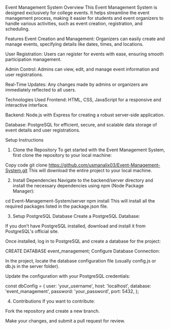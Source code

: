 Event Management System
Overview
This Event Management System is designed exclusively for college events. 
It helps streamline the event management process, making it easier for students and event organizers to handle various activities, such as event creation, registration, and scheduling.

Features
Event Creation and Management: Organizers can easily create and manage events, specifying details like dates, times, and locations.

User Registration: Users can register for events with ease, ensuring smooth participation management.

Admin Control: Admins can view, edit, and manage event information and user registrations.

Real-Time Updates: Any changes made by admins or organizers are immediately reflected to all users.

Technologies Used
Frontend: HTML, CSS, JavaScript for a responsive and interactive interface.

Backend: Node.js with Express for creating a robust server-side application.

Database: PostgreSQL for efficient, secure, and scalable data storage of event details and user registrations.

Setup Instructions
1. Clone the Repository
To get started with the Event Management System, first clone the repository to your local machine:

Copy code
git clone https://github.com/usmanalix03/Event-Management-System.git
This will download the entire project to your local machine.

2. Install Dependencies
Navigate to the backend/server directory and install the necessary dependencies using npm (Node Package Manager):

cd Event-Management-System/server
npm install
This will install all the required packages listed in the package.json file.

3. Setup PostgreSQL Database
Create a PostgreSQL Database:

If you don’t have PostgreSQL installed, download and install it from PostgreSQL's official site.

Once installed, log in to PostgreSQL and create a database for the project:

CREATE DATABASE event_management;
Configure Database Connection:

In the project, locate the database configuration file (usually config.js or db.js in the server folder).

Update the configuration with your PostgreSQL credentials:

const dbConfig = {
  user: 'your_username',
  host: 'localhost',
  database: 'event_management',
  password: 'your_password',
  port: 5432,
};

4. Contributions
If you want to contribute:

Fork the repository and create a new branch.

Make your changes, and submit a pull request for review.
